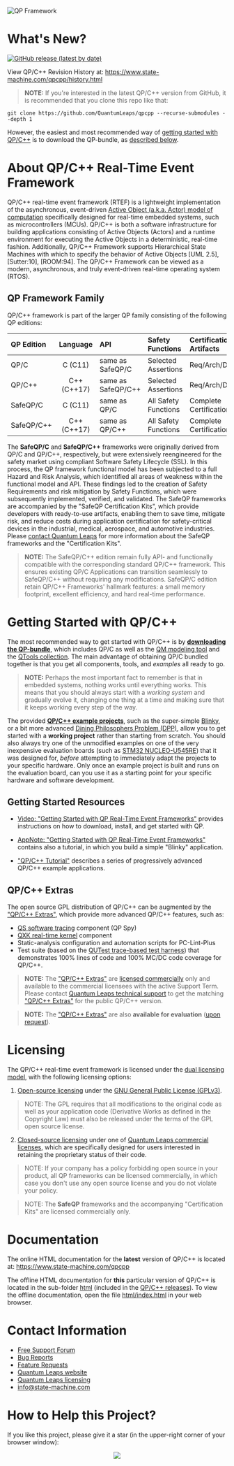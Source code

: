 ![QP Framework](https://www.state-machine.com/img/qp_banner.jpg)

# What's New?

[![GitHub release (latest by date)](https://img.shields.io/github/v/release/QuantumLeaps/qpcpp)](https://github.com/QuantumLeaps/qpcpp/releases/latest)

View QP/C++ Revision History at: https://www.state-machine.com/qpcpp/history.html

> **NOTE:** If you're interested in the latest QP/C++ version from GitHub,
it is recommended that you clone this repo like that:

```
git clone https://github.com/QuantumLeaps/qpcpp --recurse-submodules --depth 1
```

However, the easiest and most recommended way of
[getting started with QP/C++](#getting-started-with-qpcpp) is to download
the QP-bundle, as [described below](#getting-started-with-qpcpp).


# About QP/C++ Real-Time Event Framework
QP/C++ real-time event framework (RTEF) is a lightweight implementation of
the asynchronous, event-driven [Active Object (a.k.a. Actor) model of computation][AOmod]
specifically designed for real-time embedded systems, such as microcontrollers (MCUs).
QP/C++ is both a software infrastructure for building applications consisting
of Active Objects (Actors) and a runtime environment for executing the Active
Objects in a deterministic, real-time fashion. Additionally, QP/C++ Framework
supports Hierarchical State Machines with which to specify the behavior of
Active Objects [UML 2.5], [Sutter:10], [ROOM:94]. The QP/C++ Framework can be
viewed as a modern, asynchronous, and truly event-driven real-time operating
system (RTOS).

## QP Framework Family
QP/C++ framework is part of the larger QP family consisting of the following
QP editions:

|QP Edition |  Language   |      API         | Safety Functions   |Certification Artifacts| Licensing
|:----------|:-----------:|:-----------------|:-------------------|:----------------|:---------
| QP/C      | C (C11)     |same as SafeQP/C  |Selected Assertions |Req/Arch/Design  | [dual][Lic]
| QP/C++    | C++ (C++17) |same as SafeQP/C++|Selected Assertions |Req/Arch/Design  | [dual][Lic]
| SafeQP/C  | C (C11)     |same as QP/C      |All Safety Functions|Complete<br>Certification Kit| [commercial][Com]
| SafeQP/C++| C++ (C++17) |same as QP/C++    |All Safety Functions|Complete<br>Certification Kit| [commercial][Com]

The **SafeQP/C** and **SafeQP/C++** frameworks were originally derived from QP/C and QP/C++,
respectively, but were extensively reengineered for the safety market using compliant
Software Safety Lifecycle (SSL). In this process, the QP framework functional model has been
subjected to a full Hazard and Risk Analysis, which identified all areas of weakness within
the functional model and API. These findings led to the creation of Safety Requirements and risk
mitigation by Safety Functions, which were subsequently implemented, verified, and validated.
The SafeQP frameworks are accompanied by the "SafeQP Certification Kits", which provide
developers with ready-to-use artifacts, enabling them to save time, mitigate risk, and reduce
costs during application certification for safety-critical devices in the industrial, medical,
aerospace, and automotive industries. Please [contact Quantum Leaps](#contact-information)
for more information about the SafeQP frameworks and the "Certification Kits".

> **NOTE:** The SafeQP/C++ edition remain fully API- and functionally compatible with the
corresponding standard QP/C++ framework. This ensures existing QP/C Applications can transition
seamlessly to SafeQP/C++ without requiring any modifications. SafeQP/C edition retain QP/C++
Frameworks' hallmark features: a small memory footprint, excellent efficiency, and hard
real-time performance.


# Getting Started with QP/C++
The most recommended way to get started with QP/C++ is by
[__downloading the QP-bundle__](https://www.state-machine.com/#Downloads),
which includes QP/C as well as the [QM modeling tool][QM] and the
[QTools collection][QTools]. The main advantage of obtaining QP/C bundled
together is that you get all components, tools, and _examples_ all ready to go.

> **NOTE:**
Perhaps the most important fact to remember is that in embedded systems,
nothing works until everything works. This means that you should always start
with a _working system_ and gradually evolve it, changing one thing at a time
and making sure that it keeps working every step of the way.

The provided [__QP/C++ example projects__](examples), such as the super-simple
[Blinky](examples/arm-cm/blinky_nucleo-u545re/), or a bit more advanced
[Dining Philosophers Problem (DPP)](examples/arm-cm/dpp_nucleo-u545re/),
allow you to get started with a __working project__ rather than starting from
scratch. You should also always try one of the unmodified examples on one
of the very inexpensive evaluation boards (such as
[STM32 NUCLEO-U545RE](examples/arm-cm/dpp_nucleo-u545re/stm32-nucleo-u545re.webp))
that it was designed for, _before_ attempting to immediately adapt the projects
to your specific hardware. Only once an example project is built and runs on
the evaluation board, can you use it as a starting point for your specific hardware
and software development.


## Getting Started Resources
- [Video: "Getting Started with QP Real-Time Event Frameworks"][Video]
provides instructions on how to download, install, and get started with QP.

- [AppNote: "Getting Started with QP Real-Time Event Frameworks"][AN]
contains also a tutorial, in which you build a simple "Blinky" application.

- ["QP/C++ Tutorial"][Tut]
describes a series of progressively advanced QP/C++ example applications.

## QP/C++ Extras
The open source GPL distribution of QP/C++ can be augmented by the
["QP/C++ Extras"][QPX/C++], which provide more advanced QP/C++ features, such as:
- [QS software tracing][QS] component (QP Spy)
- [QXK real-time kernel][QXK] component
- Static-analysis configuration and automation scripts for PC-Lint-Plus
- Test suite (based on the [QUTest trace-based test harness][QUTest])
that demonstrates 100% lines of code and 100% MC/DC code coverage for QP/C++.

> **NOTE:** The ["QP/C++ Extras"][QPX/C++] are [licensed commercially][Lic] only
and available to the commercial licensees with the active Support Term. Please contact
[Quantum Leaps technical support][Sup] to get the matching ["QP/C++ Extras"][QPX/C++]
for the public QP/C++ version.

> **NOTE:** The ["QP/C++ Extras"][QPX/C++] are also __available for evaluation__
([upon request][ReqForm]).


# Licensing
The QP/C++ real-time event framework is licensed under the
[dual licensing model](https://www.state-machine.com/licensing), with
the following licensing options:

1. [Open-source licensing](https://www.state-machine.com/licensing#Open) under the
[GNU General Public License (GPLv3)](https://www.gnu.org/licenses/gpl-3.0.en.html).

> NOTE: The GPL requires that all modifications to the original code
as well as your application code (Derivative Works as defined in the
Copyright Law) must also be released under the terms of the GPL
open source license.

2. [Closed-source licensing](https://www.state-machine.com/licensing#Closed) under one of
[Quantum Leaps commercial licenses](https://www.state-machine.com/licensing#Commercial),
which are specifically designed for users interested in retaining the
proprietary status of their code.

> NOTE: If your company has a policy forbidding open source in your product,
all QP frameworks can be licensed commercially, in which case you don't use
any open source license and you do not violate your policy.

> NOTE: The **SafeQP** frameworks and the accompanying "Certification Kits"
are licensed commercially only.


# Documentation
The online HTML documentation for the **latest** version of QP/C++ is located
at: https://www.state-machine.com/qpcpp

The offline HTML documentation for **this** particular version of QP/C++
is located in the sub-folder [html](html) (included in the [QP/C++ releases][QP-Rel]).
To view the offline documentation, open the file [html/index.html](html/index.html)
in your web browser.


# Contact Information
- [Free Support Forum](https://sourceforge.net/p/qpc/discussion/668726)
- [Bug Reports](https://sourceforge.net/p/qpc/bugs/)
- [Feature Requests](https://sourceforge.net/p/qpc/feature-requests/)
- [Quantum Leaps website](https://www.state-machine.com)
- [Quantum Leaps licensing](https://www.state-machine.com/licensing)
- [info@state-machine.com](mailto:info@state-machine.com)


# How to Help this Project?
If you like this project, please give it a star (in the upper-right corner of your browser window):

<p align="center">
<img src="https://www.state-machine.com/img/github-star.jpg"/><br>
</p>

   [RTEF]:   <https://www.state-machine.com/rtef>
   [QP]:     <https://www.state-machine.com/products/qp>
   [QP/C]:   <https://github.com/QuantumLeaps/qpc>
   [QP/C++]: <https://github.com/QuantumLeaps/qpcpp>
   [QPX/C]:  https://www.state-machine.com/qpc/gs_extras.html>
   [QPX/C++]: https://www.state-machine.com/qpcpp/gs_extras.html>
   [Cert]:   <https://www.state-machine.com/products/qp#CERT>
   [QM]:     <https://github.com/QuantumLeaps/qm>
   [QTools]: <https://github.com/QuantumLeaps/qtools>
   [QUTest]: <https://www.state-machine.com/qtools/qutest.html>
   [Lic]:    <https://www.state-machine.com/licensing>
   [Com]:    <https://www.state-machine.com/licensing#Commercial>
   [ReqForm]: <https://www.state-machine.com/licensing#RequestForm>
   [Cust]:   <https://www.state-machine.com/customers>
   [Sup]:    <mailto:support@state-machine.com>
   [AN]:     <https://www.state-machine.com/doc/AN_Getting_Started_with_QP.pdf>
   [Video]:  <https://youtu.be/O7ER6_VqIH0>
   [QS]:     <https://www.state-machine.com/qpcpp/srs-qp_qs.html>
   [QV]:     <https://www.state-machine.com/qpcpp/srs-qp_qv.html>
   [QK]:     <https://www.state-machine.com/qpcpp/srs-qp_qk.html>
   [QXK]:    <https://www.state-machine.com/qpcpp/srs-qp_qxk.html>
   [SRS]:    <https://www.state-machine.com/qpcpp/srs-qp.html>
   [SAS]:    <https://www.state-machine.com/qpcpp/sas-qp.html>
   [SDS]:    <https://www.state-machine.com/qpcpp/sds-qp.html>
   [Active]: <https://www.state-machine.com/qpcpp/srs-qp_ao.html>
   [AOmod]:  <https://www.state-machine.com/qpcpp/srs-qp_ao.html#srs-qp_ao-model>
   [Event]:  <https://www.state-machine.com/qpcpp/srs-qp_evt.html>
   [HSM]:    <https://www.state-machine.com/qpcpp/srs-qp_sm.html>
   [Tut]:    <https://www.state-machine.com/qpcpp/gs_tut.html>
   [QP-Rel]: <https://github.com/QuantumLeaps/qpcpp/releases>
